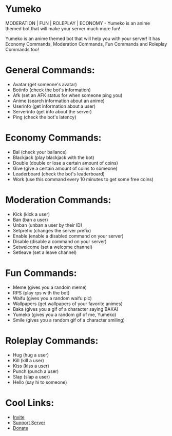 # Yumeko

MODERATION | FUN | ROLEPLAY | ECONOMY - Yumeko is an anime themed bot that will make your server much more fun!

Yumeko is an anime themed bot that will help you with your server! It has Economy Commands, Moderation Commands, Fun Commands and Roleplay Commands too!

# General Commands:

- Avatar (get someone's avatar)
- Botinfo (check the bot's information)
- Afk (set an AFK status for when someone ping you)
- Anime (search information about an anime)
- Userinfo (get information about a user)
- Serverinfo (get info about the server)
- Ping (check the bot's latency)

# Economy Commands:

- Bal (check your ballance)
- Blackjack (play blackjack with the bot)
- Double (double or lose a certain amount of coins)
- Give (give a certain amount of coins to someone)
- Leaderboard (check the bot's leaderboard)
- Work (use this command every 10 minutes to get some free coins)

# Moderation Commands:

- Kick (kick a user)
- Ban (ban a user)
- Unban (unban a user by their ID)
- Setprefix (changes the server prefix)
- Enable (enable a disabled command on your server)
- Disable (disable a command on your server)
- Setwelcome (set a welcome channel)
- Setleave (set a leave channel)

# Fun Commands:

- Meme (gives you a random meme)
- RPS (play rps with the bot)
- Waifu (gives you a random waifu pic)
- Wallpapers (get wallpapers of your favorite animes)
- Baka (gives you a gif of a character saying BAKA)
- Yumeko (gives you a random gif of me, Yumeko)
- Smile (gives you a random gif of a character smiling)

# Roleplay Commands:

- Hug (hug a user)
- Kill (kill a user)
- Kiss (kiss a user)
- Punch (punch a user)
- Slap (slap a user)
- Hello (say hi to someone)

 # Cool Links:

- [Invite](https://discord.com/oauth2/authorize?client_id=784132536631558184&scope=bot&permissions=268790870)
- [Support Server](https://discord.gg/AtcYJyMJrp)
- [Donate](https://donatebot.io/checkout/784033987198451733)
